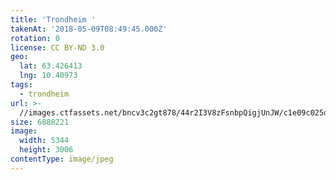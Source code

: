 ```yaml
---
title: 'Trondheim '
takenAt: '2018-05-09T08:49:45.000Z'
rotation: 0
license: CC BY-ND 3.0
geo:
  lat: 63.426413
  lng: 10.40973
tags:
  - trondheim
url: >-
  //images.ctfassets.net/bncv3c2gt878/44r2I3V8zFsnbpQigjUnJW/c1e09c025de9fc6cfa1e77dd8ebfe25c/trondheim_28164238818_o
size: 6888221
image:
  width: 5344
  height: 3006
contentType: image/jpeg
---
```


